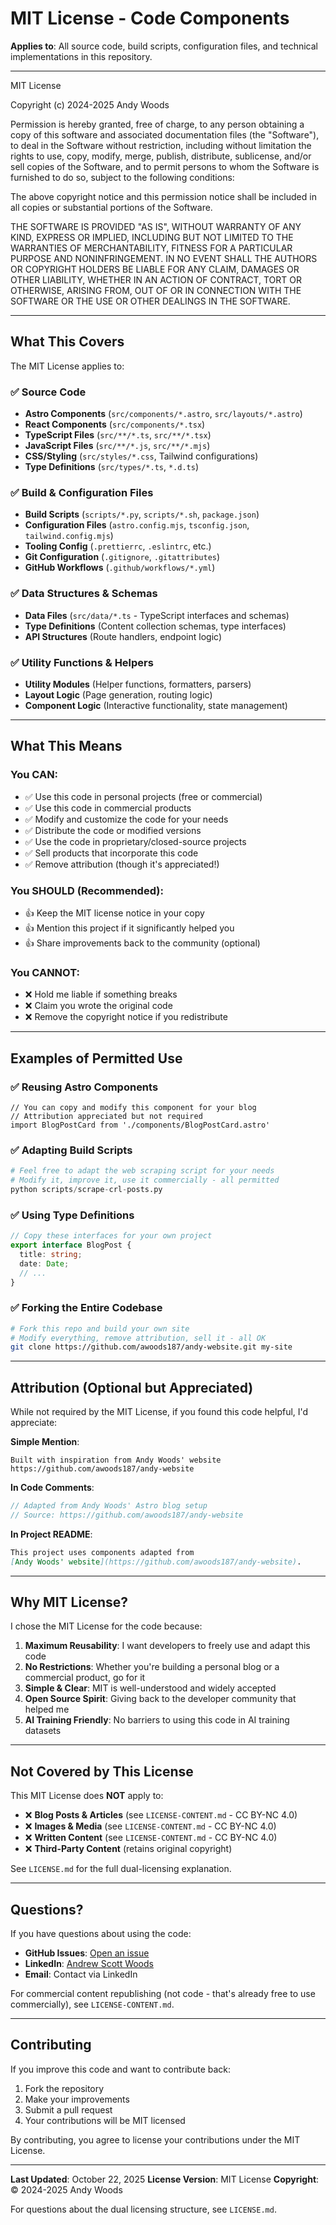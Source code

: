 # MIT License - Code Components

**Applies to**: All source code, build scripts, configuration files, and technical implementations in this repository.

---

MIT License

Copyright (c) 2024-2025 Andy Woods

Permission is hereby granted, free of charge, to any person obtaining a copy
of this software and associated documentation files (the "Software"), to deal
in the Software without restriction, including without limitation the rights
to use, copy, modify, merge, publish, distribute, sublicense, and/or sell
copies of the Software, and to permit persons to whom the Software is
furnished to do so, subject to the following conditions:

The above copyright notice and this permission notice shall be included in all
copies or substantial portions of the Software.

THE SOFTWARE IS PROVIDED "AS IS", WITHOUT WARRANTY OF ANY KIND, EXPRESS OR
IMPLIED, INCLUDING BUT NOT LIMITED TO THE WARRANTIES OF MERCHANTABILITY,
FITNESS FOR A PARTICULAR PURPOSE AND NONINFRINGEMENT. IN NO EVENT SHALL THE
AUTHORS OR COPYRIGHT HOLDERS BE LIABLE FOR ANY CLAIM, DAMAGES OR OTHER
LIABILITY, WHETHER IN AN ACTION OF CONTRACT, TORT OR OTHERWISE, ARISING FROM,
OUT OF OR IN CONNECTION WITH THE SOFTWARE OR THE USE OR OTHER DEALINGS IN THE
SOFTWARE.

---

## What This Covers

The MIT License applies to:

### ✅ Source Code
- **Astro Components** (`src/components/*.astro`, `src/layouts/*.astro`)
- **React Components** (`src/components/*.tsx`)
- **TypeScript Files** (`src/**/*.ts`, `src/**/*.tsx`)
- **JavaScript Files** (`src/**/*.js`, `src/**/*.mjs`)
- **CSS/Styling** (`src/styles/*.css`, Tailwind configurations)
- **Type Definitions** (`src/types/*.ts`, `*.d.ts`)

### ✅ Build & Configuration Files
- **Build Scripts** (`scripts/*.py`, `scripts/*.sh`, `package.json`)
- **Configuration Files** (`astro.config.mjs`, `tsconfig.json`, `tailwind.config.mjs`)
- **Tooling Config** (`.prettierrc`, `.eslintrc`, etc.)
- **Git Configuration** (`.gitignore`, `.gitattributes`)
- **GitHub Workflows** (`.github/workflows/*.yml`)

### ✅ Data Structures & Schemas
- **Data Files** (`src/data/*.ts` - TypeScript interfaces and schemas)
- **Type Definitions** (Content collection schemas, type interfaces)
- **API Structures** (Route handlers, endpoint logic)

### ✅ Utility Functions & Helpers
- **Utility Modules** (Helper functions, formatters, parsers)
- **Layout Logic** (Page generation, routing logic)
- **Component Logic** (Interactive functionality, state management)

---

## What This Means

### You CAN:
- ✅ Use this code in personal projects (free or commercial)
- ✅ Use this code in commercial products
- ✅ Modify and customize the code for your needs
- ✅ Distribute the code or modified versions
- ✅ Use the code in proprietary/closed-source projects
- ✅ Sell products that incorporate this code
- ✅ Remove attribution (though it's appreciated!)

### You SHOULD (Recommended):
- 👍 Keep the MIT license notice in your copy
- 👍 Mention this project if it significantly helped you
- 👍 Share improvements back to the community (optional)

### You CANNOT:
- ❌ Hold me liable if something breaks
- ❌ Claim you wrote the original code
- ❌ Remove the copyright notice if you redistribute

---

## Examples of Permitted Use

### ✅ Reusing Astro Components
```astro
// You can copy and modify this component for your blog
// Attribution appreciated but not required
import BlogPostCard from './components/BlogPostCard.astro'
```

### ✅ Adapting Build Scripts
```python
# Feel free to adapt the web scraping script for your needs
# Modify it, improve it, use it commercially - all permitted
python scripts/scrape-crl-posts.py
```

### ✅ Using Type Definitions
```typescript
// Copy these interfaces for your own project
export interface BlogPost {
  title: string;
  date: Date;
  // ...
}
```

### ✅ Forking the Entire Codebase
```bash
# Fork this repo and build your own site
# Modify everything, remove attribution, sell it - all OK
git clone https://github.com/awoods187/andy-website.git my-site
```

---

## Attribution (Optional but Appreciated)

While not required by the MIT License, if you found this code helpful, I'd appreciate:

**Simple Mention**:
```
Built with inspiration from Andy Woods' website
https://github.com/awoods187/andy-website
```

**In Code Comments**:
```typescript
// Adapted from Andy Woods' Astro blog setup
// Source: https://github.com/awoods187/andy-website
```

**In Project README**:
```markdown
This project uses components adapted from
[Andy Woods' website](https://github.com/awoods187/andy-website).
```

---

## Why MIT License?

I chose the MIT License for the code because:

1. **Maximum Reusability**: I want developers to freely use and adapt this code
2. **No Restrictions**: Whether you're building a personal blog or a commercial product, go for it
3. **Simple & Clear**: MIT is well-understood and widely accepted
4. **Open Source Spirit**: Giving back to the developer community that helped me
5. **AI Training Friendly**: No barriers to using this code in AI training datasets

---

## Not Covered by This License

This MIT License does **NOT** apply to:

- ❌ **Blog Posts & Articles** (see `LICENSE-CONTENT.md` - CC BY-NC 4.0)
- ❌ **Images & Media** (see `LICENSE-CONTENT.md` - CC BY-NC 4.0)
- ❌ **Written Content** (see `LICENSE-CONTENT.md` - CC BY-NC 4.0)
- ❌ **Third-Party Content** (retains original copyright)

See `LICENSE.md` for the full dual-licensing explanation.

---

## Questions?

If you have questions about using the code:
- **GitHub Issues**: [Open an issue](https://github.com/awoods187/andy-website/issues)
- **LinkedIn**: [Andrew Scott Woods](https://www.linkedin.com/in/andrewscottwoods/)
- **Email**: Contact via LinkedIn

For commercial content republishing (not code - that's already free to use commercially), see `LICENSE-CONTENT.md`.

---

## Contributing

If you improve this code and want to contribute back:
1. Fork the repository
2. Make your improvements
3. Submit a pull request
4. Your contributions will be MIT licensed

By contributing, you agree to license your contributions under the MIT License.

---

**Last Updated**: October 22, 2025
**License Version**: MIT License
**Copyright**: © 2024-2025 Andy Woods

For questions about the dual licensing structure, see `LICENSE.md`.
